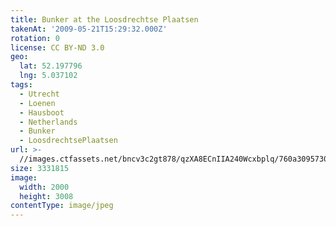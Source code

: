 ```yaml
---
title: Bunker at the Loosdrechtse Plaatsen
takenAt: '2009-05-21T15:29:32.000Z'
rotation: 0
license: CC BY-ND 3.0
geo:
  lat: 52.197796
  lng: 5.037102
tags:
  - Utrecht
  - Loenen
  - Hausboot
  - Netherlands
  - Bunker
  - LoosdrechtsePlaatsen
url: >-
  //images.ctfassets.net/bncv3c2gt878/qzXA8ECnIIA240Wcxbplq/760a3095730cb502c7da2d5eac74f2d9/bunker-at-the-loosdrechtse-plaatsen_4378765072_o
size: 3331815
image:
  width: 2000
  height: 3008
contentType: image/jpeg
---
```


